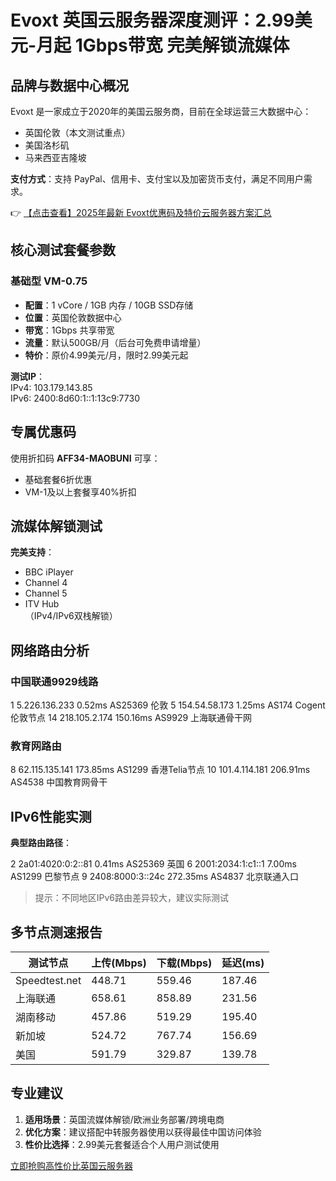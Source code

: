 # Evoxt 英国云服务器深度测评：2.99美元-月起 1Gbps带宽 完美解锁流媒体

## 品牌与数据中心概况

Evoxt 是一家成立于2020年的美国云服务商，目前在全球运营三大数据中心：
- 英国伦敦（本文测试重点）
- 美国洛杉矶
- 马来西亚吉隆坡

**支付方式**：支持 PayPal、信用卡、支付宝以及加密货币支付，满足不同用户需求。

👉 [【点击查看】2025年最新 Evoxt优惠码及特价云服务器方案汇总](https://bit.ly/evoxt)

## 核心测试套餐参数

### 基础型 VM-0.75
- **配置**：1 vCore / 1GB 内存 / 10GB SSD存储
- **位置**：英国伦敦数据中心
- **带宽**：1Gbps 共享带宽
- **流量**：默认500GB/月（后台可免费申请增量）
- **特价**：原价4.99美元/月，限时2.99美元起

**测试IP**：  
IPv4: 103.179.143.85  
IPv6: 2400:8d60:1::1:13c9:7730

## 专属优惠码

使用折扣码 **AFF34-MAOBUNI** 可享：
- 基础套餐6折优惠
- VM-1及以上套餐享40%折扣

## 流媒体解锁测试

**完美支持**：
- BBC iPlayer
- Channel 4 
- Channel 5
- ITV Hub  
（IPv4/IPv6双栈解锁）

## 网络路由分析

### 中国联通9929线路

1  5.226.136.233      0.52ms   AS25369 伦敦
5  154.54.58.173      1.25ms   AS174   Cogent伦敦节点
14 218.105.2.174    150.16ms   AS9929  上海联通骨干网

### 教育网路由

8  62.115.135.141   173.85ms   AS1299  香港Telia节点
10 101.4.114.181    206.91ms   AS4538  中国教育网骨干

## IPv6性能实测

**典型路由路径**：

2  2a01:4020:0:2::81  0.41ms  AS25369 英国
6  2001:2034:1:c1::1  7.00ms  AS1299  巴黎节点
9  2408:8000:3::24c  272.35ms AS4837  北京联通入口

> 提示：不同地区IPv6路由差异较大，建议实际测试

## 多节点测速报告

| 测试节点         | 上传(Mbps) | 下载(Mbps) | 延迟(ms) |
|------------------|------------|------------|----------|
| Speedtest.net    | 448.71     | 559.46     | 187.46   |
| 上海联通         | 658.61     | 858.89     | 231.56   |
| 湖南移动         | 457.86     | 519.29     | 195.40   |
| 新加坡           | 524.72     | 767.74     | 156.69   |
| 美国             | 591.79     | 329.87     | 139.78   |

## 专业建议

1. **适用场景**：英国流媒体解锁/欧洲业务部署/跨境电商
2. **优化方案**：建议搭配中转服务器使用以获得最佳中国访问体验
3. **性价比选择**：2.99美元套餐适合个人用户测试使用

[立即抢购高性价比英国云服务器](https://bit.ly/evoxt)